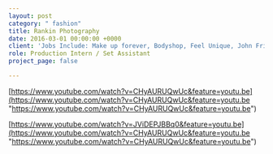 ```yaml
---
layout: post
category: " fashion"
title: Rankin Photography
date: 2016-03-01 00:00:00 +0000
client: 'Jobs Include: Make up forever, Bodyshop, Feel Unique, John Frieda, Bodyshop'
role: Production Intern / Set Assistant
project_page: false

---
```

[https://www.youtube.com/watch?v=CHyAURUQwUc&feature=youtu.be](https://www.youtube.com/watch?v=CHyAURUQwUc&feature=youtu.be "https://www.youtube.com/watch?v=CHyAURUQwUc&feature=youtu.be")

[https://www.youtube.com/watch?v=JViDEPJBBq0&feature=youtu.be](https://www.youtube.com/watch?v=CHyAURUQwUc&feature=youtu.be "https://www.youtube.com/watch?v=CHyAURUQwUc&feature=youtu.be")